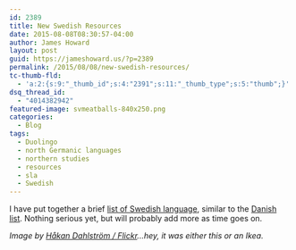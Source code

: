 ```yaml
---
id: 2389
title: New Swedish Resources
date: 2015-08-08T08:30:57-04:00
author: James Howard
layout: post
guid: https://jameshoward.us/?p=2389
permalink: /2015/08/08/new-swedish-resources/
tc-thumb-fld:
  - 'a:2:{s:9:"_thumb_id";s:4:"2391";s:11:"_thumb_type";s:5:"thumb";}'
dsq_thread_id:
  - "4014382942"
featured-image: svmeatballs-840x250.png
categories:
  - Blog
tags:
  - Duolingo
  - north Germanic languages
  - northern studies
  - resources
  - sla
  - Swedish
---
```

I have put together a brief [list of Swedish language](/resources/swedish), similar to the [Danish list](/resources/danish).  Nothing serious yet, but will probably add more as time goes on.

_Image by [Håkan Dahlström / Flickr](https://www.flickr.com/photos/dahlstroms/6901912395)...hey, it was either this or an Ikea._
